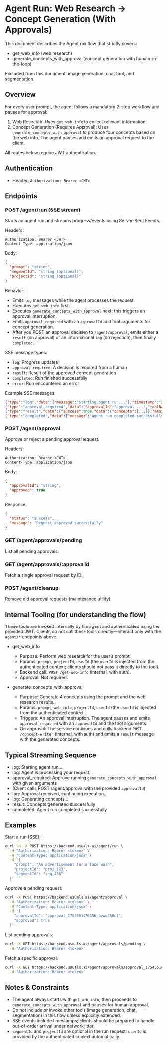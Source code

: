 # Agent Run: Web Research → Concept Generation (With Approvals)

This document describes the Agent run flow that strictly covers:

- get_web_info (web research)
- generate_concepts_with_approval (concept generation with human-in-the-loop)

Excluded from this document: image generation, chat tool, and segmentation.

## Overview

For every user prompt, the agent follows a mandatory 2-step workflow and pauses for approval:

1. Web Research: Uses `get_web_info` to collect relevant information.
2. Concept Generation (Requires Approval): Uses `generate_concepts_with_approval` to produce four concepts based on the web info. The agent pauses and emits an approval request to the client.

All routes below require JWT authentication.

## Authentication

- Header: `Authorization: Bearer <JWT>`

## Endpoints

### POST /agent/run (SSE stream)

Starts an agent run and streams progress/events using Server-Sent Events.

Headers:

```
Authorization: Bearer <JWT>
Content-Type: application/json
```

Body:

```json
{
  "prompt": "string",
  "segmentId": "string (optional)",
  "projectId": "string (optional)"
}
```

Behavior:

- Emits `log` messages while the agent processes the request.
- Executes `get_web_info` first.
- Executes `generate_concepts_with_approval` next; this triggers an approval interruption.
- Emits `approval_required` with an `approvalId` and tool arguments for concept generation.
- After you POST an approval decision to `/agent/approval`, emits either a `result` (on approval) or an informational `log` (on rejection), then finally `completed`.

SSE message types:

- `log`: Progress updates
- `approval_required`: A decision is required from a human
- `result`: Result of the approved concept generation
- `completed`: Run finished successfully
- `error`: Run encountered an error

Example SSE messages:

```json
{"type":"log","data":{"message":"Starting agent run..."},"timestamp":"2025-08-07T07:24:36.356Z"}
{"type":"approval_required","data":{"approvalId":"approval_...","toolName":"generate_concepts_with_approval","arguments":"{...}","agentName":"Content Generation Agent"},"timestamp":"..."}
{"type":"result","data":{"success":true,"data":{"concepts":[...]},"message":"Concepts generated successfully"},"timestamp":"..."}
{"type":"completed","data":{"message":"Agent run completed successfully"},"timestamp":"..."}
```

### POST /agent/approval

Approve or reject a pending approval request.

Headers:

```
Authorization: Bearer <JWT>
Content-Type: application/json
```

Body:

```json
{
  "approvalId": "string",
  "approved": true
}
```

Response:

```json
{
  "status": "success",
  "message": "Request approved successfully"
}
```

### GET /agent/approvals/pending

List all pending approvals.

### GET /agent/approvals/:approvalId

Fetch a single approval request by ID.

### POST /agent/cleanup

Remove old approval requests (maintenance utility).

## Internal Tooling (for understanding the flow)

These tools are invoked internally by the agent and authenticated using the provided JWT. Clients do not call these tools directly—interact only with the `agent/*` endpoints above.

- get_web_info

  - Purpose: Perform web research for the user’s prompt.
  - Params: `prompt`, `projectId`, `userId` (the `userId` is injected from the authenticated context; clients should not pass it directly to the tool).
  - Backend call: `POST /get-web-info` (internal, with auth).
  - Approval: Not required.

- generate_concepts_with_approval
  - Purpose: Generate 4 concepts using the prompt and the web research results.
  - Params: `prompt`, `web_info`, `projectId`, `userId` (the `userId` is injected from the authenticated context).
  - Triggers: An approval interruption. The agent pauses and emits `approval_required` with an `approvalId` and the tool arguments.
  - On approval: The service continues and calls backend `POST /concept-writer` (internal, with auth) and emits a `result` message with the generated concepts.

## Typical Streaming Sequence

- log: Starting agent run...
- log: Agent is processing your request...
- approval_required: Approve running `generate_concepts_with_approval` with given arguments
- (Client calls POST /agent/approval with the provided `approvalId`)
- log: Approval received, continuing execution...
- log: Generating concepts...
- result: Concepts generated successfully
- completed: Agent run completed successfully

## Examples

Start a run (SSE):

```bash
curl -N -X POST https://backend.usuals.ai/agent/run \
  -H "Authorization: Bearer <token>" \
  -H "Content-Type: application/json" \
  -d '{
    "prompt": "An advertisement for a face wash",
    "projectId": "proj_123",
    "segmentId": "seg_456"
  }'
```

Approve a pending request:

```bash
curl -X POST https://backend.usuals.ai/agent/approval \
  -H "Authorization: Bearer <token>" \
  -H "Content-Type: application/json" \
  -d '{
    "approvalId": "approval_1754551476356_pvww456cf",
    "approved": true
  }'
```

List pending approvals:

```bash
curl -X GET https://backend.usuals.ai/agent/approvals/pending \
  -H "Authorization: Bearer <token>"
```

Fetch a specific approval:

```bash
curl -X GET https://backend.usuals.ai/agent/approvals/approval_1754551476356_pvww456cf \
  -H "Authorization: Bearer <token>"
```

## Notes & Constraints

- The agent always starts with `get_web_info`, then proceeds to `generate_concepts_with_approval` and pauses for human approval.
- Do not include or invoke other tools (image generation, chat, segmentation) in this flow unless explicitly extended.
- SSE events include timestamps; clients should be prepared to handle out-of-order arrival under network jitter.
- `segmentId` and `projectId` are optional in the run request; `userId` is provided by the authenticated context automatically.

